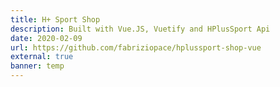 ```yaml
---
title: H+ Sport Shop
description: Built with Vue.JS, Vuetify and HPlusSport Api
date: 2020-02-09
url: https://github.com/fabriziopace/hplussport-shop-vue
external: true
banner: temp
---
```

